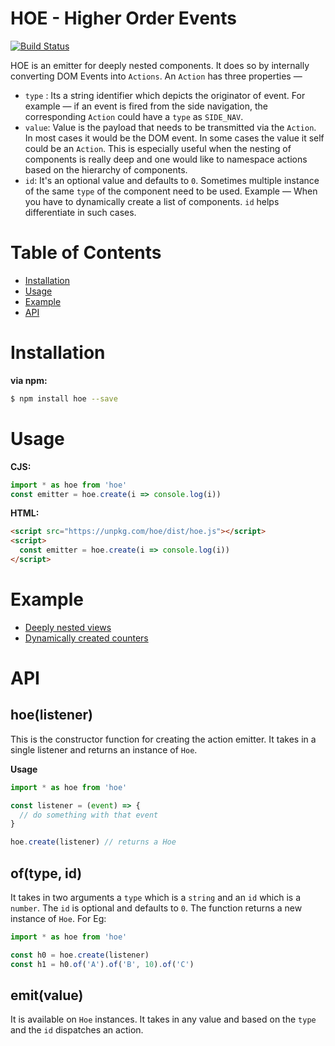 # HOE - Higher Order Events

[![Build Status](https://travis-ci.org/tusharmath/hoe.svg?branch=master)](https://travis-ci.org/tusharmath/hoe)

HOE is an emitter for deeply nested components. It does so by internally converting DOM Events into `Actions`. An `Action` has three properties —
 
 - `type` : Its a string identifier which depicts the originator of event. For example — if an event is fired from the side navigation, the corresponding `Action` could have a `type` as `SIDE_NAV`.  
 - `value`: Value is the payload that needs to be transmitted via the `Action`. In most cases it would be the DOM event. In some cases the value it self could be an `Action`. This is especially useful when the nesting of components is really deep and one would like to namespace actions based on the hierarchy of components. 
 - `id`: It's an optional value and defaults to `0`. Sometimes multiple instance of the same `type` of the component need to be used. Example — When you have to dynamically create a list of components. `id` helps differentiate in such cases.

# Table of Contents
- [Installation](#installation)
- [Usage](#usage)
- [Example](#example)
- [API](#api) 

# Installation

**via npm:**
```bash
$ npm install hoe --save
```

# Usage

**CJS:**
```js
import * as hoe from 'hoe'
const emitter = hoe.create(i => console.log(i))
```

**HTML:**
```html
<script src="https://unpkg.com/hoe/dist/hoe.js"></script>
<script>
  const emitter = hoe.create(i => console.log(i))
</script>

```

# Example

- [Deeply nested views](https://jsfiddle.net/9mmLu22n/)
- [Dynamically created counters](https://jsfiddle.net/pfc9r2o7/8/)

# API

## hoe(listener)

This is the constructor function for creating the action emitter. It takes in a single listener and returns an instance of `Hoe`.

**Usage**
```js
import * as hoe from 'hoe'

const listener = (event) => {
  // do something with that event
}

hoe.create(listener) // returns a Hoe
```

## of(type, id)

It takes in two arguments a `type` which is a `string` and an `id` which is a `number`. The `id` is optional and defaults to `0`. The function returns a new instance of `Hoe`. For Eg:

```js
import * as hoe from 'hoe'

const h0 = hoe.create(listener)
const h1 = h0.of('A').of('B', 10).of('C')
```

## emit(value)

It is available on `Hoe` instances. It takes in any value and based on the `type` and the `id` dispatches an action.
